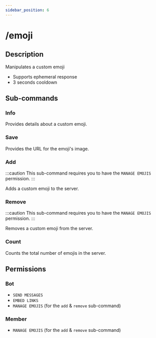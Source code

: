 ```yaml
---
sidebar_position: 6
---
```


# /emoji
## Description
Manipulates a custom emoji

- Supports ephemeral response
- 3 seconds cooldown

## Sub-commands
### Info
Provides details about a custom emoji.

### Save
Provides the URL for the emoji's image.

### Add

:::caution
This sub-command requires you to have the `MANAGE EMOJIS` permission.
:::

Adds a custom emoji to the server.

### Remove

:::caution
This sub-command requires you to have the `MANAGE EMOJIS` permission.
:::

Removes a custom emoji from the server.

### Count
Counts the total number of emojis in the server.

## Permissions
### Bot
- `SEND MESSAGES`
- `EMBED LINKS`
- `MANAGE EMOJIS` (for the `add` & `remove` sub-command)
### Member
- `MANAGE EMOJIS` (for the `add` & `remove` sub-command)
